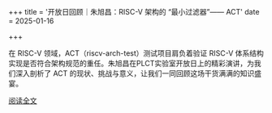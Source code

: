 +++
title = '开放日回顾｜朱旭昌：RISC-V 架构的 “最小过滤器”—— ACT'
date = 2025-01-16

+++

在 RISC-V 领域，ACT（riscv-arch-test）测试项目肩负着验证 RISC-V 体系结构实现是否符合架构规范的重任。朱旭昌在PLCT实验室开放日上的精彩演讲，为我们深入剖析了 ACT 的现状、挑战与意义，让我们一同回顾这场干货满满的知识盛宴。

[阅读全文](https://mp.weixin.qq.com/s/uY5VcZg4vGWJjmN6gtpztg)